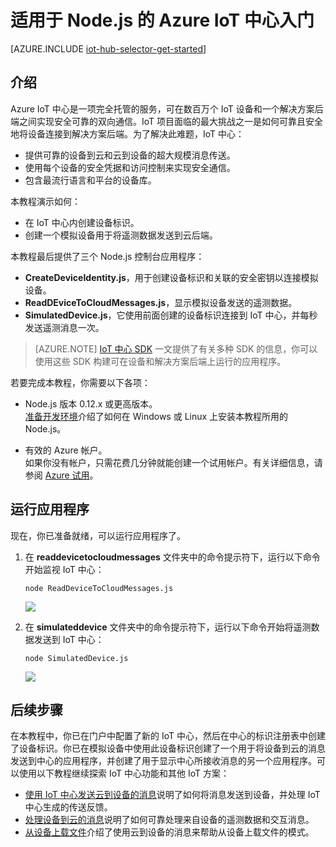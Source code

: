 <properties
	pageTitle="适用于 Node.js 的 Azure IoT 中心入门 | Azure"
	description="遵照本教程开始将 Azure IoT 中心与 Node.js 配合使用。"
	services="iot-hub"
	documentationCenter="nodejs"
	authors="dominicbetts"
	manager="timlt"
	editor=""/>

<tags
     ms.service="iot-hub"
     ms.date="01/19/2016"
     wacn.date="03/18/2016"/>

# 适用于 Node.js 的 Azure IoT 中心入门

[AZURE.INCLUDE [iot-hub-selector-get-started](../includes/iot-hub-selector-get-started.md)]

## 介绍

Azure IoT 中心是一项完全托管的服务，可在数百万个 IoT 设备和一个解决方案后端之间实现安全可靠的双向通信。IoT 项目面临的最大挑战之一是如何可靠且安全地将设备连接到解决方案后端。为了解决此难题，IoT 中心：

- 提供可靠的设备到云和云到设备的超大规模消息传送。
- 使用每个设备的安全凭据和访问控制来实现安全通信。
- 包含最流行语言和平台的设备库。

本教程演示如何：

<!-- - 使用 Azure 门户创建 IoT 中心。 -->
- 在 IoT 中心内创建设备标识。
- 创建一个模拟设备用于将遥测数据发送到云后端。

本教程最后提供了三个 Node.js 控制台应用程序：

* **CreateDeviceIdentity.js**，用于创建设备标识和关联的安全密钥以连接模拟设备。
* **ReadDEviceToCloudMessages.js**，显示模拟设备发送的遥测数据。
* **SimulatedDevice.js**，它使用前面创建的设备标识连接到 IoT 中心，并每秒发送遥测消息一次。

> [AZURE.NOTE] [IoT 中心 SDK][lnk-hub-sdks] 一文提供了有关多种 SDK 的信息，你可以使用这些 SDK 构建可在设备和解决方案后端上运行的应用程序。

若要完成本教程，你需要以下各项：

+ Node.js 版本 0.12.x 或更高版本。<br/>[准备开发环境][lnk-dev-setup]介绍了如何在 Windows 或 Linux 上安装本教程所用的 Node.js。

+ 有效的 Azure 帐户。<br/>如果你没有帐户，只需花费几分钟就能创建一个试用帐户。有关详细信息，请参阅 [Azure 试用][lnk-free-trial]。




## 运行应用程序

现在，你已准备就绪，可以运行应用程序了。

1. 在 **readdevicetocloudmessages** 文件夹中的命令提示符下，运行以下命令开始监视 IoT 中心：

    ```
    node ReadDeviceToCloudMessages.js 
    ```

    ![][7]

2. 在 **simulateddevice** 文件夹中的命令提示符下，运行以下命令开始将遥测数据发送到 IoT 中心：

    ```
    node SimulatedDevice.js
    ```

    ![][8]

## 后续步骤

在本教程中，你已在门户中配置了新的 IoT 中心，然后在中心的标识注册表中创建了设备标识。你已在模拟设备中使用此设备标识创建了一个用于将设备到云的消息发送到中心的应用程序，并创建了用于显示中心所接收消息的另一个应用程序。可以使用以下教程继续探索 IoT 中心功能和其他 IoT 方案：

- [使用 IoT 中心发送云到设备的消息][lnk-c2d-tutorial]说明了如何将消息发送到设备，并处理 IoT 中心生成的传送反馈。
- [处理设备到云的消息][lnk-process-d2c-tutorial]说明了如何可靠处理来自设备的遥测数据和交互消息。
- [从设备上载文件][lnk-upload-tutorial]介绍了使用云到设备的消息来帮助从设备上载文件的模式。

<!-- Images. -->
[1]: ./media/iot-hub-node-node-getstarted/create-iot-hub1.png
[2]: ./media/iot-hub-node-node-getstarted/create-iot-hub2.png
[3]: ./media/iot-hub-node-node-getstarted/create-iot-hub3.png
[4]: ./media/iot-hub-node-node-getstarted/create-iot-hub4.png
[5]: ./media/iot-hub-node-node-getstarted/create-iot-hub5.png
[6]: ./media/iot-hub-node-node-getstarted/create-iot-hub6.png
[7]: ./media/iot-hub-node-node-getstarted/runapp1.png
[8]: ./media/iot-hub-node-node-getstarted/runapp2.png

<!-- Links -->
[lnk-dev-setup]: https://github.com/Azure/azure-iot-sdks/blob/master/node/device/doc/devbox_setup.md
[lnk-c2d-tutorial]: /documentation/articles/iot-hub-csharp-csharp-c2d
[lnk-process-d2c-tutorial]: /documentation/articles/iot-hub-csharp-csharp-process-d2c
[lnk-upload-tutorial]: /documentation/articles/iot-hub-csharp-csharp-file-upload

[lnk-hub-sdks]: /documentation/articles/iot-hub-sdks-summary
[lnk-free-trial]: /pricing/1rmb-trial/
[lnk-resource-groups]: /documentation/articles/resource-group-portal
[lnk-portal]: https://manage.windowsazure.cn

<!---HONumber=Mooncake_0307_2016-->